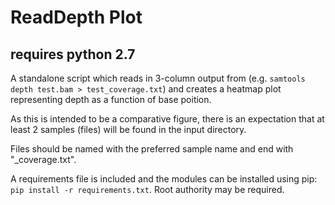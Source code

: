 # ReadDepth Plot

## requires python 2.7

A standalone script which reads in 3-column output from (e.g. `samtools depth test.bam > test_coverage.txt`) and creates a heatmap plot representing depth as a function of base poition.

As this is intended to be a comparative figure, there is an expectation that at least 2 samples (files) will be found in the input directory.

Files should be named with the preferred sample name and end with "_coverage.txt".

A requirements file is included and the modules can be installed using pip: `pip install -r requirements.txt`. Root authority may be required.


